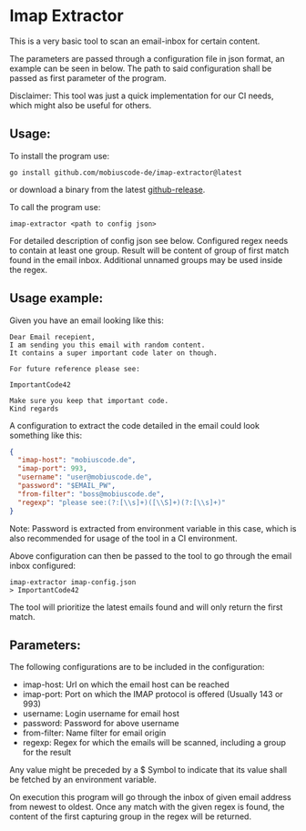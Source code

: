 
# Imap Extractor

This is a very basic tool to scan an email-inbox for certain content.

The parameters are passed through a configuration file in json format, an example can be seen in below.
The path to said configuration shall be passed as first parameter of the program.

Disclaimer: This tool was just a quick implementation for our CI needs, which might also be useful for others.


## Usage:
To install the program use:
```
go install github.com/mobiuscode-de/imap-extractor@latest
```
or download a binary from the latest [github-release](https://github.com/mobiuscode-de/imap-extractor/releases).


To call the program use:
```
imap-extractor <path to config json>
```

For detailed description of config json see below. Configured regex needs to contain at least one group.
Result will be content of group of first match found in the email inbox.
Additional unnamed groups may be used inside the regex.

## Usage example:

Given you have an email looking like this:
```
Dear Email recepient,
I am sending you this email with random content. 
It contains a super important code later on though.

For future reference please see:

ImportantCode42

Make sure you keep that important code.
Kind regards
```

A configuration to extract the code detailed in the email could look something like this:

```json
{
  "imap-host": "mobiuscode.de",
  "imap-port": 993,
  "username": "user@mobiuscode.de",
  "password": "$EMAIL_PW",
  "from-filter": "boss@mobiuscode.de",
  "regexp": "please see:(?:[\\s]+)([\\S]+)(?:[\\s]+)"
}
```

Note: Password is extracted from environment variable in this case, which is also recommended for usage of the tool in a CI environment.

Above configuration can then be passed to the tool to go through the email inbox configured:

```
imap-extractor imap-config.json
> ImportantCode42
```

The tool will prioritize the latest emails found and will only return the first match.



## Parameters:

The following configurations are to be included in the configuration:
* imap-host: Url on which the email host can be reached
* imap-port: Port on which the IMAP protocol is offered (Usually 143 or 993)
* username: Login username for email host
* password: Password for above username
* from-filter: Name filter for email origin
* regexp: Regex for which the emails will be scanned, including a group for the result

Any value might be preceded by a $ Symbol to indicate that its value shall be fetched by an environment variable. 

On execution this program will go through the inbox of given email address from newest to oldest.
Once any match with the given regex is found, the content of the first capturing group in the regex will be returned. 


